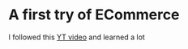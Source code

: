 # A first try of ECommerce

I followed this [YT video](https://youtu.be/377AQ0y6LPA) and learned a lot
